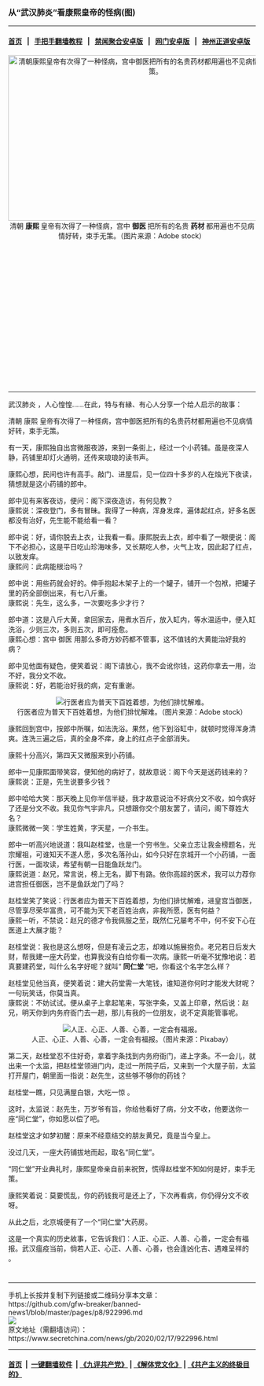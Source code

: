 ### 从“武汉肺炎”看康熙皇帝的怪病(图)
------------------------

#### [首页](https://github.com/gfw-breaker/banned-news1/blob/master/README.md) &nbsp;&nbsp;|&nbsp;&nbsp; [手把手翻墙教程](https://github.com/gfw-breaker/guides/wiki) &nbsp;&nbsp;|&nbsp;&nbsp; [禁闻聚合安卓版](https://github.com/gfw-breaker/bn-android) &nbsp;&nbsp;|&nbsp;&nbsp; [网门安卓版](https://github.com/oGate2/oGate) &nbsp;&nbsp;|&nbsp;&nbsp; [神州正道安卓版](https://github.com/SzzdOgate/update) 



<div class="article_right" style="fone-color:#000">
 <p style="text-align:center">
  <img alt="清朝康熙皇帝有次得了一种怪病，宫中御医把所有的名贵药材都用遍也不见病情好转，束手无策。" src="https://img3.secretchina.com/pic/2020/2-17/p2629542a949418981-ss.jpg" style="height:337px; width:600px"/>
  <br>
   清朝
   <strong>
    康熙
   </strong>
   皇帝有次得了一种怪病，宫中
   <strong>
    御医
   </strong>
   把所有的名贵
   <strong>
    药材
   </strong>
   都用遍也不见病情好转，束手无策。（图片来源：Adobe stock）
   <span id="hideid" name="hideid" style="color:red;display:none;">
    <span href="https://www.secretchina.com">
    </span>
   </span>
  </br>
 </p>
 <div id="txt-mid1-t21-2017">
  <ins class="adsbygoogle" data-ad-client="ca-pub-1276641434651360" data-ad-slot="2451032099" style="display:inline-block;width:336px;height:280px">
  </ins>
  

---


  </div>
 </div>
 <p>
  <span href="https://www.secretchina.com/news/gb/tag/武汉肺炎" target="_blank">
   武汉肺炎
  </span>
  ，人心惶惶……在此，特与有縁、有心人分享一个给人启示的故事：
  <span id="hideid" name="hideid" style="color:red;display:none;">
   <span href="https://www.secretchina.com">
   </span>
  </span>
 </p>
 <p>
  清朝
  <span href="https://www.secretchina.com/news/gb/tag/康熙" target="_blank">
   康熙
  </span>
  皇帝有次得了一种怪病，宫中御医把所有的名贵药材都用遍也不见病情好转，束手无策。
 </p>
 <p>
  有一天，康熙独自出宫微服夜游，来到一条街上，经过一个小药铺。虽是夜深人静，药铺里却灯火通明，还传来琅琅的读书声。
 </p>
 <p>
  康熙心想，民间也许有高手。敲门、进屋后，见一位四十多岁的人在烛光下夜读，猜想就是这小药铺的郎中。
 </p>
 <p>
  郎中见有来客夜访，便问：阁下深夜造访，有何见教？
  <br>
   康熙说：深夜登门，多有冒昧。我得了一种病，浑身发痒，遍体起红点，好多名医都没有治好，先生能不能给看一看？
  </br>
 </p>
 <p>
  郎中说：好，请你脱去上衣，让我看一看。康熙脱去上衣，郎中看了一眼便说：阁下不必担心，这是平日吃山珍海味多，又长期吃人参，火气上攻，因此起了红点，以致发痒。
  <br>
   康熙问：此病能根治吗？
  </br>
 </p>
 <p>
  郎中说：用些药就会好的。伸手抱起木架子上的一个罐子，铺开一个包袱，把罐子里的药全部倒出来，有七八斤重。
  <br>
   康熙说：先生，这么多，一次要吃多少才行？
  </br>
 </p>
 <p>
  郎中道：这是八斤大黄，拿回家去，用煮水百斤，放入缸内，等水温适中，便入缸洗浴，少则三次，多则五次，即可痊愈。
  <br>
   康熙心想：宫中
   <span href="https://www.secretchina.com/news/gb/tag/御医" target="_blank">
    御医
   </span>
   用那么多奇方妙药都不管事，这不值钱的大黄能治好我的病？
  </br>
 </p>
 <p>
  郎中见他面有疑色，便笑着说：阁下请放心，我不会讹你钱，这药你拿去一用，治不好，我分文不收。
  <br>
   康熙说：好，若能治好我的病，定有重谢。
  </br>
 </p>
 <p style="text-align: center;">
  <img alt="行医者应为普天下百姓着想，为他们排忧解难。" src="https://img2.secretchina.com/pic/2019/8-7/p2486942a892335032-ss.jpg"/>
  <br>
   行医者应为普天下百姓着想，为他们排忧解难。（图片来源：Adobe stock）
  </br>
 </p>
 <p>
  康熙回到宫中，按郎中所嘱，如法洗浴。果然，他下到浴缸中，就顿时觉得浑身清爽。连洗三遍之后，真的全身不痒，身上的红点子全部消失。
 </p>
 <p>
  康熙十分高兴，第四天又微服来到小药铺。
 </p>
 <p>
  郎中一见康熙面带笑容，便知他的病好了，就故意说：阁下今天是送药钱来的？
  <br>
   康熙说：正是，先生说要多少钱？
  </br>
 </p>
 <p>
  郎中哈哈大笑：那天晚上见你半信半疑，我才故意说治不好病分文不收，如今病好了还是分文不收。我见你气宇非凡，只想跟你交个朋友罢了，请问，阁下尊姓大名？
  <br>
   康熙微微一笑：学生姓黄，字天星，一介书生。
  </br>
 </p>
 <center>
  <div style="max-width: 632px;height:180px; display: none; text-align: center; margin: 0 auto; overflow: hidden;overflow-x: hidden;">
   <div id="taboola-midarticle-thumbnails" style="max-width: 632px;height:180px;overflow: hidden;overflow-x: hidden;">
   </div>
  </div>
  <div>
   <ins class="adsbygoogle" data-ad-client="ca-pub-1276641434651360" data-ad-format="fluid" data-ad-layout="in-article" data-ad-slot="5164544770" style="display:block; text-align:center;">
   </ins>
  </div>
 </center>
 <p>
  郎中一听高兴地说道：我叫赵桂堂，也是一个穷书生。父亲立志让我金榜题名，光宗耀祖，可谁知天不遂人愿，多次名落孙山，如今只好在京城开一个小药铺，一面行医，一面攻读，希望有朝一日能鱼跃龙门。
  <br>
   康熙说道：赵兄，常言说，榜上无名，脚下有路。依你高超的医术，我可以力荐你进宫担任御医，岂不是鱼跃龙门了吗？
  </br>
 </p>
 <p>
  赵桂堂笑了笑说：行医者应为普天下百姓着想，为他们排忧解难，进皇宫当御医，尽管享尽荣华富贵，可不能为天下老百姓治病，非我所愿，医有何益？
  <br>
   康熙一听，不禁说：赵兄的德才令我佩服之至，既然仁兄屡考不中，何不安下心在医道上大展才能？
  </br>
 </p>
 <p>
  赵桂堂说：我也是这么想呀，但是有凌云之志，却难以施展抱负。老兄若日后发大财，帮我建一座大药堂，也算我没有白给你看一次病。康熙一听毫不犹豫地说：若真要建药堂，叫什么名字好呢？就叫“
  <strong>
   <span href="https://www.secretchina.com/news/gb/tag/同仁堂" target="_blank">
    同仁堂
   </span>
  </strong>
  ”吧，你看这个名字怎么样？
 </p>
 <p>
  赵桂堂见他当真，便笑着说：建大药堂需一大笔钱，谁知道你何时才能发大财呢？一句玩笑话，你莫当真。
  <br/>
  康熙说：不妨试试。便从桌子上拿起笔来，写张字条，又盖上印章，然后说：赵兄，明天你到内务府衙门去一趟，那儿有我的一位朋友，说不定真能管事呢。
 </p>
 <p style="text-align: center;">
  <img alt="人正、心正、人善、心善，一定会有福报。" src="https://img2.secretchina.com/pic/2018/11-5/p2296581a517231423-ss.jpg"/>
  <br/>
  人正、心正、人善、心善，一定会有福报。（图片来源：Pixabay）
 </p>
 <center>
  <ins class="adsbygoogle" data-ad-client="ca-pub-1276641434651360" data-ad-format="fluid" data-ad-layout="in-article" data-ad-slot="3646767294" style="display:block; text-align:center;">
  </ins>
 </center>
 <p>
  第二天，赵桂堂忍不住好奇，拿着字条找到内务府衙门，递上字条。不一会儿，就出来一个太监，把赵桂堂领进门内，走过一所院子后，又来到一个大屋子前，太监打开屋门，朝里面一指说：赵先生，这些够不够你的药钱？
 </p>
 <p>
  赵桂堂一瞧，只见满屋白银，大吃一惊 。
 </p>
 <p>
  这时，太监说：赵先生，万岁爷有旨，你给他看好了病，分文不收，他要送你一座“同仁堂”，你如愿以偿了吧。
 </p>
 <p>
  赵桂堂这才如梦初醒：原来不经意结交的朋友黄兄，竟是当今皇上。
 </p>
 <p>
  没过几天，一座大药铺拔地而起，取名“同仁堂”。
 </p>
 <p>
  “同仁堂”开业典礼时，康熙皇帝亲自前来祝贺，慌得赵桂堂不知如何是好，束手无策。
 </p>
 <p>
  康熙笑着说：莫要慌乱，你的药钱我可是还上了，下次再看病，你仍得分文不收呀。
 </p>
 <p>
  从此之后，北京城便有了一个“同仁堂”大药房。
 </p>
 <p>
  这是一个真实的历史故事，它告诉我们：人正、心正、人善、心善，一定会有福报。武汉瘟疫当前，倘若人正、心正、人善、心善，也会逢凶化吉、遇难呈祥的 。
  <center>
   <div>
    <div id="txt-mid2-t22-2017" style="display: block;  max-height: 351px;  overflow: hidden;">
     <div id="SC-21xxx">
     </div>
     <ins class="adsbygoogle" data-ad-client="ca-pub-1276641434651360" data-ad-format="auto" data-ad-slot="4301710469" data-full-width-responsive="true" style="display:block">
     </ins>
    </div>
   </div>
  </center>
  <div style="padding-top:12px;">
  </div>
 </p>
</div>

<hr/>
手机上长按并复制下列链接或二维码分享本文章：<br/>
https://github.com/gfw-breaker/banned-news1/blob/master/pages/p8/922996.md <br/>
<a href='https://github.com/gfw-breaker/banned-news1/blob/master/pages/p8/922996.md'><img src='https://github.com/gfw-breaker/banned-news1/blob/master/pages/p8/922996.md.png'/></a> <br/>
原文地址（需翻墙访问）：https://www.secretchina.com/news/gb/2020/02/17/922996.html


------------------------
#### [首页](https://github.com/gfw-breaker/banned-news1/blob/master/README.md) &nbsp;|&nbsp; [一键翻墙软件](https://github.com/gfw-breaker/nogfw/blob/master/README.md) &nbsp;| [《九评共产党》](https://github.com/gfw-breaker/9ping.md/blob/master/README.md#九评之一评共产党是什么) | [《解体党文化》](https://github.com/gfw-breaker/jtdwh.md/blob/master/README.md) | [《共产主义的终极目的》](https://github.com/gfw-breaker/gczydzjmd.md/blob/master/README.md)


<img src='http://gfw-breaker.win/banned-news/pages/p8/922996.md' width='0px' height='0px'/>